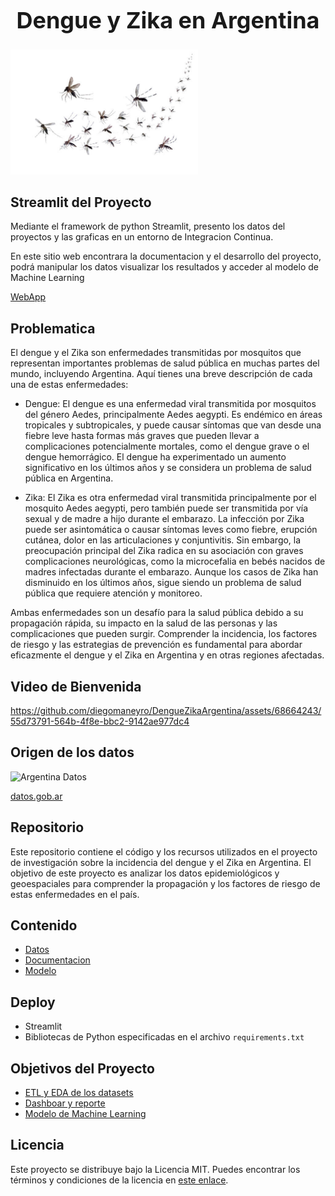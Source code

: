  <h1 style="text-align: center; font-size: 36px;">Dengue y Zika en Argentina</h1>

<img src="recursos/dengue-1.jpg" alt="Texto alternativo" width="300" height="200">


## Streamlit del Proyecto
Mediante el framework de python Streamlit, presento los datos del proyectos y las graficas en un entorno de Integracion Continua.

En este sitio web encontrara la documentacion y el desarrollo del proyecto, podrá manipular los datos visualizar los resultados y acceder al modelo de Machine Learning

[WebApp](https://diegomaneyro-denguezikaargentina-streamlitstreamlit-app-oigkys.streamlit.app/)

## Problematica
El dengue y el Zika son enfermedades transmitidas por mosquitos que representan importantes problemas de salud pública en muchas partes del mundo, incluyendo Argentina. Aquí tienes una breve descripción de cada una de estas enfermedades:

- Dengue: El dengue es una enfermedad viral transmitida por mosquitos del género Aedes, principalmente Aedes aegypti. Es endémico en áreas tropicales y subtropicales, y puede causar síntomas que van desde una fiebre leve hasta formas más graves que pueden llevar a complicaciones potencialmente mortales, como el dengue grave o el dengue hemorrágico. El dengue ha experimentado un aumento significativo en los últimos años y se considera un problema de salud pública en Argentina.

- Zika: El Zika es otra enfermedad viral transmitida principalmente por el mosquito Aedes aegypti, pero también puede ser transmitida por vía sexual y de madre a hijo durante el embarazo. La infección por Zika puede ser asintomática o causar síntomas leves como fiebre, erupción cutánea, dolor en las articulaciones y conjuntivitis. Sin embargo, la preocupación principal del Zika radica en su asociación con graves complicaciones neurológicas, como la microcefalia en bebés nacidos de madres infectadas durante el embarazo. Aunque los casos de Zika han disminuido en los últimos años, sigue siendo un problema de salud pública que requiere atención y monitoreo.

Ambas enfermedades son un desafío para la salud pública debido a su propagación rápida, su impacto en la salud de las personas y las complicaciones que pueden surgir. Comprender la incidencia, los factores de riesgo y las estrategias de prevención es fundamental para abordar eficazmente el dengue y el Zika en Argentina y en otras regiones afectadas.


## Video de Bienvenida
https://github.com/diegomaneyro/DengueZikaArgentina/assets/68664243/55d73791-564b-4f8e-bbc2-9142ae977dc4

## Origen de los datos
![Argentina Datos](https://github.com/diegomaneyro/DengueZikaArgentina/blob/main/recursos/argentina-datos.png)

[datos.gob.ar](https://www.datos.gob.ar/ca/)

## Repositorio
Este repositorio contiene el código y los recursos utilizados en el proyecto de investigación sobre la incidencia del dengue y el Zika en Argentina. El objetivo de este proyecto es analizar los datos epidemiológicos y geoespaciales para comprender la propagación y los factores de riesgo de estas enfermedades en el país.

## Contenido

- [Datos](https://github.com/diegomaneyro/DengueZikaArgentina/tree/main/datos)
- [Documentacion](https://diegomaneyro-denguezikaargentina-documentacionapp-c2xrlg.streamlit.app/)
- [Modelo](https://github.com/diegomaneyro/DengueZikaArgentina/tree/main/modelo)


## Deploy

- Streamlit
- Bibliotecas de Python especificadas en el archivo `requirements.txt`

## Objetivos del Proyecto

 - [ETL y EDA de los datasets](https://github.com/diegomaneyro/DengueZikaArgentina/tree/main/datos/limpieza)
 - [Dashboar y reporte](https://github.com/matiassingers/awesome-readme)
 - [Modelo de Machine Learning](https://bulldogjob.com/news/449-how-to-write-a-good-readme-for-your-github-project)

## Licencia

Este proyecto se distribuye bajo la Licencia MIT. Puedes encontrar los términos y condiciones de la licencia en [este enlace](https://opensource.org/licenses/MIT).

